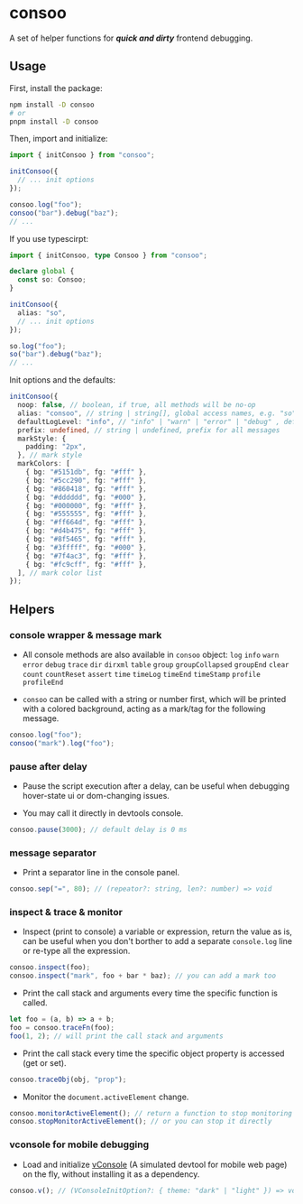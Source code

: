 # consoo

A set of helper functions for **_quick and dirty_** frontend debugging.

## Usage

First, install the package:

```sh
npm install -D consoo
# or
pnpm install -D consoo
```

Then, import and initialize:

```js
import { initConsoo } from "consoo";

initConsoo({
  // ... init options
});

consoo.log("foo");
consoo("bar").debug("baz");
// ...
```

If you use typescirpt:

```ts
import { initConsoo, type Consoo } from "consoo";

declare global {
  const so: Consoo;
}

initConsoo({
  alias: "so",
  // ... init options
});

so.log("foo");
so("bar").debug("baz");
// ...
```

Init options and the defaults:

```ts
initConsoo({
  noop: false, // boolean, if true, all methods will be no-op
  alias: "consoo", // string | string[], global access names, e.g. "so"
  defaultLogLevel: "info", // "info" | "warn" | "error" | "debug" , default log level
  prefix: undefined, // string | undefined, prefix for all messages
  markStyle: {
    padding: "2px",
  }, // mark style
  markColors: [
    { bg: "#5151db", fg: "#fff" },
    { bg: "#5cc290", fg: "#fff" },
    { bg: "#860418", fg: "#fff" },
    { bg: "#dddddd", fg: "#000" },
    { bg: "#000000", fg: "#fff" },
    { bg: "#555555", fg: "#fff" },
    { bg: "#ff664d", fg: "#fff" },
    { bg: "#d4b475", fg: "#fff" },
    { bg: "#8f5465", fg: "#fff" },
    { bg: "#3fffff", fg: "#000" },
    { bg: "#7f4ac3", fg: "#fff" },
    { bg: "#fc9cff", fg: "#fff" },
  ], // mark color list
});
```

## Helpers

### console wrapper & message mark

- All console methods are also available in `consoo` object:
  `log` `info` `warn` `error` `debug` `trace`
  `dir` `dirxml` `table` `group` `groupCollapsed` `groupEnd`
  `clear` `count` `countReset` `assert` `time` `timeLog` `timeEnd` `timeStamp`
  `profile` `profileEnd`

- `consoo` can be called with a string or number first, which will be printed with a colored background,
  acting as a mark/tag for the following message.

```ts
consoo.log("foo");
consoo("mark").log("foo");
```

### pause after delay

- Pause the script execution after a delay, can be useful when debugging hover-state ui or dom-changing issues.

- You may call it directly in devtools console.

```ts
consoo.pause(3000); // default delay is 0 ms
```

### message separator

- Print a separator line in the console panel.

```ts
consoo.sep("=", 80); // (repeator?: string, len?: number) => void
```

### inspect & trace & monitor

- Inspect (print to console) a variable or expression, return the value as is,
  can be useful when you don't borther to add a separate `console.log` line or re-type all the expression.

```ts
consoo.inspect(foo);
consoo.inspect("mark", foo + bar * baz); // you can add a mark too
```

- Print the call stack and arguments every time the specific function is called.

```ts
let foo = (a, b) => a + b;
foo = consoo.traceFn(foo);
foo(1, 2); // will print the call stack and arguments
```

- Print the call stack every time the specific object property is accessed (get or set).

```ts
consoo.traceObj(obj, "prop");
```

- Monitor the `document.activeElement` change.

```ts
consoo.monitorActiveElement(); // return a function to stop monitoring
consoo.stopMonitorActiveElement(); // or you can stop it directly
```

### vconsole for mobile debugging

- Load and initialize [vConsole](https://github.com/Tencent/vConsole) (A simulated devtool for mobile web page) on the fly, without installing it as a dependency.

```ts
consoo.v(); // (VConsoleInitOption?: { theme: "dark" | "light" }) => void
```
